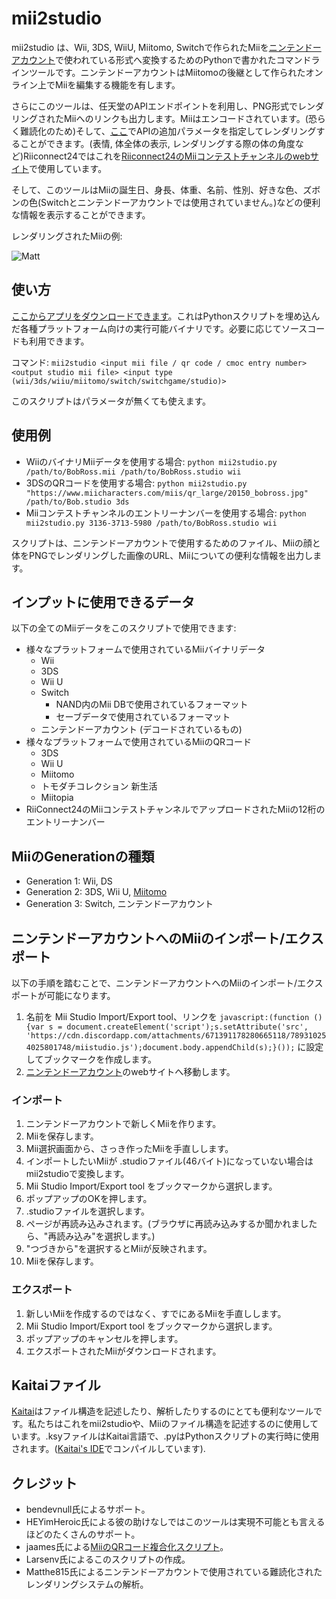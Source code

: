 # mii2studio

mii2studio は、Wii, 3DS, WiiU, Miitomo, Switchで作られたMiiを[ニンテンドーアカウント](https://accounts.nintendo.com/mii_studio)で使われている形式へ変換するためのPythonで書かれたコマンドラインツールです。ニンテンドーアカウントはMiitomoの後継として作られたオンライン上でMiiを編集する機能を有します。

さらにこのツールは、任天堂のAPIエンドポイントを利用し、PNG形式でレンダリングされたMiiへのリンクも出力します。Miiはエンコードされています。(恐らく難読化のため)そして、[ここ](https://pf2m.com/tools/mii/)でAPIの追加パラメータを指定してレンダリングすることができます。(表情, 体全体の表示, レンダリングする際の体の角度など)Riiconnect24ではこれを[Riiconnect24のMiiコンテストチャンネルのwebサイト](https://miicontest.wii.rc24.xyz/)で使用しています。

そして、このツールはMiiの誕生日、身長、体重、名前、性別、好きな色、ズボンの色(Switchとニンテンドーアカウントでは使用されていません。)などの便利な情報を表示することができます。

レンダリングされたMiiの例:

![Matt](https://studio.mii.nintendo.com/miis/image.png?data=000f145b5f5e646e49546169687477858e878a87878e969d9c9fa6b3b9c0e5acafb6bbb6bcb6b9b8bebfc3cfd1d9da&type=face&width=512&instanceCount=1)

## 使い方

[ここからアプリをダウンロードできます](https://github.com/RiiConnect24/mii2studio/releases/)。これはPythonスクリプトを埋め込んだ各種プラットフォーム向けの実行可能バイナリです。必要に応じてソースコードも利用できます。

コマンド: `mii2studio <input mii file / qr code / cmoc entry number> <output studio mii file> <input type (wii/3ds/wiiu/miitomo/switch/switchgame/studio)>`

このスクリプトはパラメータが無くても使えます。

## 使用例

* WiiのバイナリMiiデータを使用する場合: `python mii2studio.py /path/to/BobRoss.mii /path/to/BobRoss.studio wii`
* 3DSのQRコードを使用する場合: `python mii2studio.py "https://www.miicharacters.com/miis/qr_large/20150_bobross.jpg" /path/to/Bob.studio 3ds`
* Miiコンテストチャンネルのエントリーナンバーを使用する場合: `python mii2studio.py 3136-3713-5980 /path/to/BobRoss.studio wii`

スクリプトは、ニンテンドーアカウントで使用するためのファイル、Miiの顔と体をPNGでレンダリングした画像のURL、Miiについての便利な情報を出力します。

## インプットに使用できるデータ

以下の全てのMiiデータをこのスクリプトで使用できます:

* 様々なプラットフォームで使用されているMiiバイナリデータ
    * Wii
    * 3DS
    * Wii U
    * Switch
        * NAND内のMii DBで使用されているフォーマット
        * セーブデータで使用されているフォーマット
    * ニンテンドーアカウント (デコードされているもの)
* 様々なプラットフォームで使用されているMiiのQRコード
    * 3DS
    * Wii U
    * Miitomo
    * トモダチコレクション 新生活
    * Miitopia
* RiiConnect24のMiiコンテストチャンネルでアップロードされたMiiの12桁のエントリーナンバー

## MiiのGenerationの種類

* Generation 1: Wii, DS
* Generation 2: 3DS, Wii U, [Miitomo](https://kaeru.world/projects/kaerutomo)
* Generation 3: Switch, ニンテンドーアカウント

## ニンテンドーアカウントへのMiiのインポート/エクスポート

以下の手順を踏むことで、ニンテンドーアカウントへのMiiのインポート/エクスポートが可能になります。

1. 名前を Mii Studio Import/Export tool、リンクを `javascript:(function () {var s = document.createElement('script');s.setAttribute('src', 'https://cdn.discordapp.com/attachments/671391178280665118/789310254025801748/miistudio.js');document.body.appendChild(s);}());` に設定してブックマークを作成します。
1. [ニンテンドーアカウント](https://accounts.nintendo.com/mii_studio)のwebサイトへ移動します。

### インポート

1. ニンテンドーアカウントで新しくMiiを作ります。
1. Miiを保存します。
1. Mii選択画面から、さっき作ったMiiを手直しします。
1. インポートしたいMiiが .studioファイル(46バイト)になっていない場合はmii2studioで変換します。
1. Mii Studio Import/Export tool をブックマークから選択します。 
1. ポップアップのOKを押します。
1. .studioファイルを選択します。
1. ページが再読み込みされます。(ブラウザに再読み込みするか聞かれましたら、"再読み込み"を選択します。)
1. "つづきから"を選択するとMiiが反映されます。
1. Miiを保存します。

### エクスポート

1. 新しいMiiを作成するのではなく、すでにあるMiiを手直しします。
1. Mii Studio Import/Export tool をブックマークから選択します。
1. ポップアップのキャンセルを押します。
1. エクスポートされたMiiがダウンロードされます。

## Kaitaiファイル

[Kaitai](https://kaitai.io/)はファイル構造を記述したり、解析したりするのにとても便利なツールです。私たちはこれをmii2studioや、Miiのファイル構造を記述するのに使用しています。.ksyファイルはKaitai言語で、.pyはPythonスクリプトの実行時に使用されます。([Kaitai's IDE](https://ide.kaitai.io/)でコンパイルしています).

## クレジット

* bendevnull氏によるサポート。
* HEYimHeroic氏による彼の助けなしではこのツールは実現不可能とも言えるほどのたくさんのサポート。
* jaames氏による[MiiのQRコード複合化スクリプト](https://gist.github.com/jaames/96ce8daa11b61b758b6b0227b55f9f78)。
* Larsenv氏によるこのスクリプトの作成。
* Matthe815氏によるニンテンドーアカウントで使用されている難読化されたレンダリングシステムの解析。
